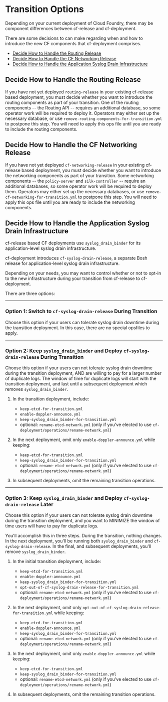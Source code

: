 # Transition Options

Depending on your
current deployment of Cloud Foundry,
there may be component differences
between cf-release and cf-deployment.

There are some decisions to can make
regarding when and how to introduce
the new CF components that cf-deployment
comprises.

- [Decide How to Handle the Routing Release](#routing-release)
- [Decide How to Handle the CF Networking Release](#cf-networking-release)
- [Decide How to Handle the Application Syslog Drain Infrastructure](#syslog-drain)

## <a id="routing-release"></a> Decide How to Handle the Routing Release

If you have not yet deployed `routing-release`
in your existing cf-release based deployment,
you must decide
whether you want to introduce the
routing components
as part of your transition.
One of the routing components
-- the Routing API --
requires an additional database,
so some operator work will be required to deploy it.
Operators may either set up the necessary database,
or use `remove-routing-components-for-transition.yml`
to postpone this step.
You will need to apply
this ops file until
you are ready to include
the routing components.

## <a id="cf-networking-release"></a> Decide How to Handle the CF Networking Release

If you have not yet deployed `cf-networking-release`
in your existing cf-release based deployment,
you must decide
whether you want to introduce the
networking components
as part of your transition.
Some networking components
-- the `policy-server` and `silk-controller` --
require an additional databases,
so some operator work will be required to deploy them.
Operators may either set up the necessary databases,
or use `remove-cf-networking-for-transition.yml`
to postpone this step.
You will need to apply
this ops file until
you are ready to include
the networking components.

## <a id="syslog-drain"></a> Decide How to Handle the Application Syslog Drain Infrastructure

cf-release based CF deployments
use `syslog_drain_binder`
for its application-level
syslog drain infrastructure.

cf-deployment introduces
`cf-syslog-drain-release`,
a separate Bosh release
for application-level 
syslog drain infrastructure.

Depending on your needs,
you may want to control
whether or not to opt-in
to the new infrastructure
during your transition
from cf-release to cf-deployment.

There are three options:

---
### Option 1: Switch to `cf-syslog-drain-release` During Transition

Choose this option if
your users can tolerate
syslog drain downtime
during the transition deployment.
In this case,
there are no
special opsfiles
to apply.

---
### Option 2: Keep `syslog_drain_binder` and Deploy `cf-syslog-drain-release` During Transition

Choose this option if
your users can not tolerate
syslog drain downtime
during the transition deployment,
AND are willing
to pay for
a larger number
of duplicate logs.
The window of time
for duplicate logs
will start with
the transition deployment,
and last until
a subsequent deployment
which removes `syslog_drain_binder`.

1. In the transition deployment, include:
    - `keep-etcd-for-transition.yml`
    - `enable-doppler-announce.yml`
    - `keep-syslog_drain_binder-for-transition.yml`
    - optional: `rename-etcd-network.yml`
      (only if you've elected to use `cf-deployment/operations/rename-network.yml`)

1. In the next deployment,
omit only `enable-doppler-announce.yml` while keeping:
    - `keep-etcd-for-transition.yml`
    - `keep-syslog_drain_binder-for-transition.yml`
    - optional: `rename-etcd-network.yml`
      (only if you've elected to use `cf-deployment/operations/rename-network.yml`)

1. In subsequent deployments,
omit the remaining transition operations.

---
### Option 3: Keep `syslog_drain_binder` and Deploy `cf-syslog-drain-release` Later

Choose this option if
your users can not tolerate
syslog drain downtime
during the transition deployment,
and you want to MINIMIZE
the window of time
users will have to pay
for duplicate logs.

You'll accomplish this
in three steps.
During the transition, nothing changes.
In the next deployment,
you'll be running both
`syslog_drain_binder` and `cf-syslog-drain-release`.
In the final, and subsequent deployments,
you'll remove `syslog_drain_binder`.

1. In the initial transition deployment, include:
    - `keep-etcd-for-transition.yml`
    - `enable-doppler-announce.yml`
    - `keep-syslog_drain_binder-for-transition.yml`
    - `opt-out-of-cf-syslog-drain-release-for-transition.yml`
    - optional: `rename-etcd-network.yml`
      (only if you've elected to use `cf-deployment/operations/rename-network.yml`)

1. In the next deployment,
omit only `opt-out-of-cf-syslog-drain-release-for-transition.yml` while keeping:
    - `keep-etcd-for-transition.yml`
    - `enable-doppler-announce.yml`
    - `keep-syslog_drain_binder-for-transition.yml`
    - optional: `rename-etcd-network.yml`
      (only if you've elected to use `cf-deployment/operations/rename-network.yml`)

1. In the next deployment,
omit only `enable-doppler-announce.yml` while keeping:
    - `keep-etcd-for-transition.yml`
    - `keep-syslog_drain_binder-for-transition.yml`
    - optional: `rename-etcd-network.yml`
      (only if you've elected to use `cf-deployment/operations/rename-network.yml`)

1. In subsequent deployments, 
omit the remaining transition operations.
